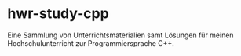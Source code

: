 # hwr-study-cpp
Eine Sammlung von Unterrichtsmaterialien samt Lösungen für meinen Hochschulunterricht zur Programmiersprache C++.
